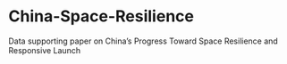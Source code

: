 # China-Space-Resilience
Data supporting paper on China’s Progress Toward Space Resilience and Responsive Launch
